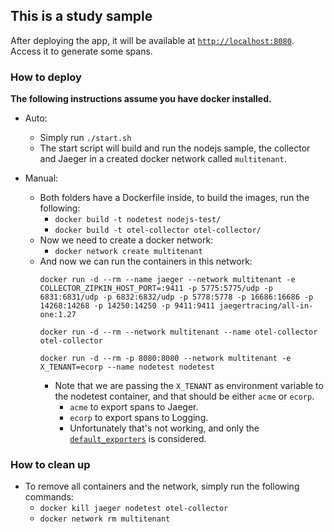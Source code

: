 ## This is a study sample  
After deploying the app, it will be available at [`http://localhost:8080`](http://localhost:8080).  
Access it to generate some spans.  

### How to deploy
**The following instructions assume you have docker installed.**
- Auto:
    - Simply run `./start.sh`
    - The start script will build and run the nodejs sample, the collector and Jaeger in a created docker network called `multitenant`.
    

- Manual:
    - Both folders have a Dockerfile inside, to build the images, run the following:
        - `docker build -t nodetest nodejs-test/`
        - `docker build -t otel-collector otel-collector/`
    - Now we need to create a docker network:
        - `docker network create multitenant`
    - And now we can run the containers in this network:
        ```shell
        docker run -d --rm --name jaeger --network multitenant -e COLLECTOR_ZIPKIN_HOST_PORT=:9411 -p 5775:5775/udp -p 6831:6831/udp -p 6832:6832/udp -p 5778:5778 -p 16686:16686 -p 14268:14268 -p 14250:14250 -p 9411:9411 jaegertracing/all-in-one:1.27
        
        docker run -d --rm --network multitenant --name otel-collector otel-collector

        docker run -d --rm -p 8080:8080 --network multitenant -e X_TENANT=ecorp --name nodetest nodetest
        ```
        - Note that we are passing the `X_TENANT` as environment variable to the nodetest container, and that should be either `acme` or `ecorp`.
            - `acme` to export spans to Jaeger.
            - `ecorp` to export spans to Logging.
            - Unfortunately that's not working, and only the [`default_exporters`](otel-collector/conf.yml#L10) is considered.  

### How to clean up  
- To remove all containers and the network, simply run the following commands:
    - `docker kill jaeger nodetest otel-collector`
    - `docker network rm multitenant` 
